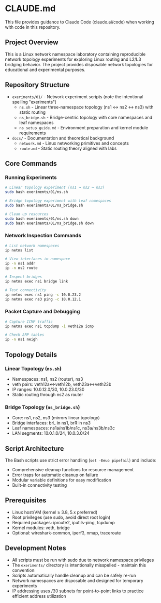 # CLAUDE.md

This file provides guidance to Claude Code (claude.ai/code) when working with code in this repository.

## Project Overview

This is a Linux network namespace laboratory containing reproducible network topology experiments for exploring Linux routing and L2/L3 bridging behavior. The project provides disposable network topologies for educational and experimental purposes.

## Repository Structure

- `exeriments/01/` - Network experiment scripts (note the intentional spelling "exeriments")
  - `ns.sh` - Linear three-namespace topology (ns1 ↔ ns2 ↔ ns3) with static routing
  - `ns_bridge.sh` - Bridge-centric topology with core namespaces and leaf namespaces
  - `ns_setup_guide.md` - Environment preparation and kernel module requirements
- `docs/` - Documentation and theoretical background
  - `network.md` - Linux networking primitives and concepts
  - `route.md` - Static routing theory aligned with labs

## Core Commands

### Running Experiments

```bash
# Linear topology experiment (ns1 → ns2 → ns3)
sudo bash exeriments/01/ns.sh

# Bridge topology experiment with leaf namespaces
sudo bash exeriments/01/ns_bridge.sh

# Clean up resources
sudo bash exeriments/01/ns.sh down
sudo bash exeriments/01/ns_bridge.sh down
```

### Network Inspection Commands

```bash
# List network namespaces
ip netns list

# View interfaces in namespace
ip -n ns1 addr
ip -n ns2 route

# Inspect bridges
ip netns exec ns1 bridge link

# Test connectivity
ip netns exec ns1 ping -c 10.0.23.2
ip netns exec ns3 ping -c 10.0.12.1
```

### Packet Capture and Debugging

```bash
# Capture ICMP traffic
ip netns exec ns1 tcpdump -i veth12a icmp

# Check ARP tables
ip -n ns1 neigh
```

## Topology Details

### Linear Topology (`ns.sh`)
- Namespaces: ns1, ns2 (router), ns3
- veth pairs: veth12a↔veth12b, veth23a↔veth23b
- IP ranges: 10.0.12.0/30, 10.0.23.0/30
- Static routing through ns2 as router

### Bridge Topology (`ns_bridge.sh`)
- Core: ns1, ns2, ns3 (mirrors linear topology)
- Bridge interfaces: brL in ns1, brR in ns3
- Leaf namespaces: ns1a/ns1b/ns1c, ns3a/ns3b/ns3c
- LAN segments: 10.0.1.0/24, 10.0.3.0/24

## Script Architecture

The Bash scripts use strict error handling (`set -Eeuo pipefail`) and include:
- Comprehensive cleanup functions for resource management
- Error traps for automatic cleanup on failure
- Modular variable definitions for easy modification
- Built-in connectivity testing

## Prerequisites

- Linux host/VM (kernel ≥ 3.8, 5.x preferred)
- Root privileges (use sudo, avoid direct root login)
- Required packages: iproute2, iputils-ping, tcpdump
- Kernel modules: veth, bridge
- Optional: wireshark-common, iperf3, nmap, traceroute

## Development Notes

- All scripts must be run with sudo due to network namespace privileges
- The `exeriments/` directory is intentionally misspelled - maintain this convention
- Scripts automatically handle cleanup and can be safely re-run
- Network namespaces are disposable and designed for temporary experiments
- IP addressing uses /30 subnets for point-to-point links to practice efficient address utilization